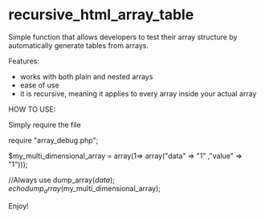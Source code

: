 # recursive_html_array_table
Simple function that allows developers to test their array structure by automatically generate tables from arrays.

Features:
 - works with both plain and nested arrays
 - ease of use
 - it is recursive, meaning it applies to every array inside your actual array
 
 HOW TO USE:
 
Simply require the file 


require "array_debug.php";

$my_multi_dimensional_array = array(1=> array("data" => "1" ,"value" => "1")));

//Always use dump_array($data);
echo dump_array($my_multi_dimensional_array);


Enjoy!

